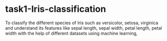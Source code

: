 # task1-Iris-classification
To classify the different species of Iris such as versicolor, setosa, virginica and understand its features like sepal length, sepal width, petal length, petal width with the help of different datasets using machine learning,

